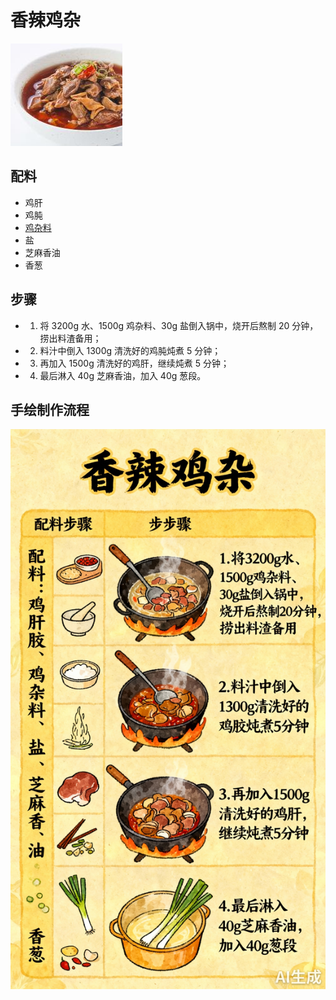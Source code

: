 # 香辣鸡杂

![香辣鸡杂](../images/香辣鸡杂.jpg)


## 配料
- 鸡肝
- 鸡肫
- [鸡杂料](/配料/鸡杂料.md)
- 盐
- 芝麻香油
- 香葱

## 步骤
- 1. 将 3200g 水、1500g 鸡杂料、30g 盐倒入锅中，烧开后熬制 20 分钟，捞出料渣备用；
- 2. 料汁中倒入 1300g 清洗好的鸡肫炖煮 5 分钟；
- 3. 再加入 1500g 清洗好的鸡肝，继续炖煮 5 分钟；
- 4. 最后淋入 40g 芝麻香油，加入 40g 葱段。


## 手绘制作流程

![手绘制作流程](../images/炖菜/香辣鸡杂.jpg)
